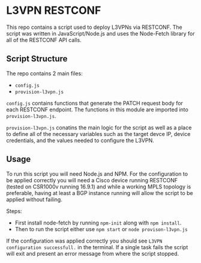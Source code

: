 # L3VPN RESTCONF

This repo contains a script used to deploy L3VPNs via RESTCONF. The script was written in JavaScript/Node.js and uses the Node-Fetch library for all of the RESTCONF API calls.

## Script Structure

The repo contains 2 main files:

- `config.js`
- `provision-l3vpn.js`

`config.js` contains functions that generate the PATCH request body for each RESTCONF endpoint. The functions in this module are imported into `provision-l3vpn.js`.

`provision-l3vpn.js` conatins the main logic for the script as well as a place to define all of the necessary variables such as the target devce IP, device credentials, and the values needed to configure the L3VPN.

## Usage

To run this script you will need Node.js and NPM. For the configuration to be applied correctly you will need a Cisco device running RESTCONF (tested on CSR1000v running 16.9.1) and while a working MPLS topology is preferable, having at least a BGP instance running will allow the script to be applied without failing.

Steps:

- First install node-fetch by running `npm-init` along with `npm install`.
- Then to run the script either use `npm start` or `node provison-l3vpn.js`

If the configuration was applied correctly you should see `L3VPN configuration successfull.` in the terminal. If a single task fails the script will exit and present an error message from where the script stopped.

